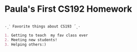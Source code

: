 # Paula's First CS192 Homework

```markdown

˗ˏˋ Favorite things about CS193 ´ˎ˗

1. Getting to teach  my fav class ever
2. Meeting new students!
3. Helping others:)

```
